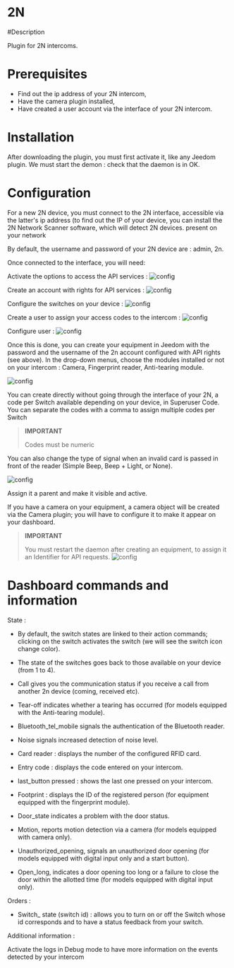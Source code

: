 # 2N

#Description

Plugin for 2N intercoms.



# Prerequisites

 - Find out the ip address of your 2N intercom,
 - Have the camera plugin installed,
 - Have created a user account via the interface of your 2N intercom.



# Installation

After downloading the plugin, you must first activate it, like any Jeedom plugin.
We must start the demon : check that the daemon is in OK.



# Configuration

For a new 2N device, you must connect to the 2N interface, accessible via the latter's ip address (to find out the IP of your device, you can install the 2N Network Scanner software, which will detect 2N devices. present on your network

By default, the username and password of your 2N device are : admin, 2n.

Once connected to the interface, you will need:


Activate the options to access the API services :
![config](../images/2nAPI.png)


Create an account with rights for API services :
![config](../images/2nUser.png)


Configure the switches on your device :
![config](../images/2nSwitch.png)


Create a user to assign your access codes to the intercom :
![config](../images/2nUsers.png)


Configure user :
![config](../images/2nConfigUser.png)




Once this is done, you can create your equipment in Jeedom with the password and the username of the 2n account configured with API rights (see above).
In the drop-down menus, choose the modules installed or not on your intercom : Camera, Fingerprint reader, Anti-tearing module.


![config](../images/2nCrea.png)




You can create directly without going through the interface of your 2N, a code per Switch available depending on your device, in Superuser Code.
You can separate the codes with a comma to assign multiple codes per Switch
>**IMPORTANT**
>
> Codes must be numeric

You can also change the type of signal when an invalid card is passed in front of the reader (Simple Beep, Beep + Light, or None).

![config](../images/2nSuperUser.png)



Assign it a parent and make it visible and active.

If you have a camera on your equipment, a camera object will be created via the Camera plugin; you will have to configure it to make it appear on your dashboard.



>**IMPORTANT**
>
> You must restart the daemon after creating an equipment, to assign it an Identifier for API requests.
> ![config](../images/2nDemon.png)




# Dashboard commands and information


State :

- By default, the switch states are linked to their action commands; clicking on the switch activates the switch (we will see the switch icon change color).
- The state of the switches goes back to those available on your device (from 1 to 4).


- Call gives you the communication status if you receive a call from another 2n device (coming, received etc).

- Tear-off indicates whether a tearing has occurred (for models equipped with the Anti-tearing module).

- Bluetooth_tel_mobile signals the authentication of the Bluetooth reader.


- Noise signals increased detection of noise level.

- Card reader : displays the number of the configured RFID card.


- Entry code : displays the code entered on your intercom.


- last_button pressed : shows the last one pressed on your intercom.

- Footprint : displays the ID of the registered person (for equipment equipped with the fingerprint module).



- Door_state indicates a problem with the door status.

- Motion, reports motion detection via a camera (for models equipped with camera only).

- Unauthorized_opening, signals an unauthorized door opening (for models equipped with digital input only and a start button).
- Open_long, indicates a door opening too long or a failure to close the door within the allotted time (for models equipped with digital input only).



Orders :

- Switch_ state (switch id) : allows you to turn on or off the Switch whose id corresponds and to have a status feedback from your switch.





Additional information :

Activate the logs in Debug mode to have more information on the events detected by your intercom
